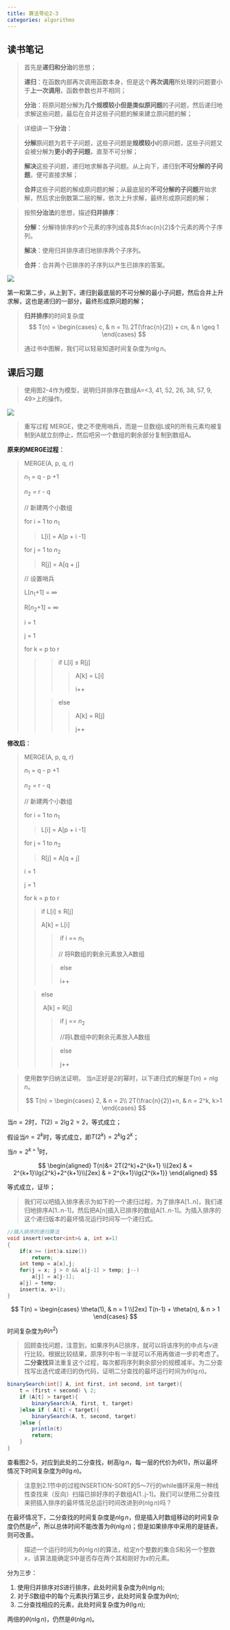 ```yaml
---
title: 算法导论2-3
categories: algorithms
---
```


## 读书笔记

> 首先是**递归和分治**的思想；
> 
> **递归**：在函数内部再次调用函数本身，但是这个**再次调用**所处理的问题要小于**上一次调用**，函数参数也并不相同；
> 
> **分治**：将原问题分解为**几个规模较小但是类似原问题**的子问题，然后递归地求解这些问题，最后在合并这些子问题的解来建立原问题的解；

> 详细讲一下**分治**：
> 
> **分解**原问题为若干子问题，这些子问题是**规模较小**的原问题，这些子问题又会被分解为**更小的子问题**，直至不可分解；
> 
> **解决**这些子问题，递归地求解各子问题。从上向下，递归到**不可分解的子问题**，便可直接求解；
> 
> **合并**这些子问题的解成原问题的解；从最底层的**不可分解的子问题**开始求解，然后求出倒数第二层的解，依次上升求解，最终形成原问题的解；

> 按照**分治法**的思想，描述**归并排序**：
> 
> **分解**：分解待排序的$n$个元素的序列成各具$\frac{n}{2}$个元素的两个子序列。
> 
> **解决**：使用归并排序递归地排序两个子序列。
> 
> **合并**：合并两个已排序的子序列以产生已排序的答案。

![](../assets/images/2019/07/20/merge_sort.png)

第一和第二步，从上到下，递归到最底层的不可分解的最小子问题，然后合并上升求解，这也是递归的一部分，最终形成原问题的解；

> **归并排序**的时间复杂度
> $$
> T(n) = \begin{cases}
> c,                    & n = 1\\
> 2T(\frac{n}{2}) + cn, & n \geq 1
> \end{cases}
> $$
> 
> 通过书中图解，我们可以轻易知道时间复杂度为$n\lg{n}$。

## 课后习题

> 使用图2-4作为模型，说明归并排序在数组A=<3, 41, 52, 26, 38, 57, 9, 49>上的操作。

![](../assets/images/2019/07/20/2-3_merge.png)

> 重写过程 MERGE，使之不使用哨兵，而是一旦数组L或R的所有元素均被复制到A就立刻停止，然后吧另一个数组的剩余部分复制到数组A。

**原来的MERGE过程**：

> MERGE(A, p, q, r)
> 
> $n_1$ = q - p +1
> 
> $n_2$ = r - q
> 
> // 新建两个小数组
> 
> for i = 1 to $n_1$
> 
> >  L[i] = A[p + i -1]
> 
> for j = 1 to $n_2$
> 
> > R[j] = A[q + j]
> 
> // 设置哨兵
> 
> L[$n_1$+1] = $\infty$
> 
> R[$n_2$+1] = $\infty$
> 
> i = 1
> 
> j = 1
> 
> for k = p to r
> 
> > > if L[i] $\leq$ R[j]
> > > 
> > > > A[k] = L[i]
> > > > 
> > > > i++
> > 
> > > else 
> > > 
> > > > A[k] = R[j]
> > > > 
> > > > j++            

**修改后**：

> MERGE(A, p, q, r)
> 
> $n_1$ = q - p +1
> 
> $n_2$ = r - q
> 
> // 新建两个小数组
> 
> for i = 1 to $n_1$
> 
> > L[i] = A[p + i -1]
> 
> for j = 1 to $n_2$
> 
> > R[j] = A[q + j]
> 
> i = 1
> 
> j = 1
> 
> for k = p to r
> 
> > if L[i] $\leq$ R[j]
> > 
> > A[k] = L[i]
> > 
> > > ​    if i == $n_1$
> > > 
> > > // 将R数组的剩余元素放入A数组
> > 
> > > ​        else 
> > > 
> > > ​            i++
> 
> >  else 
> > 
> > ​        A[k] = R[j]
> > 
> > > ​        if j == $n_2$
> > > 
> > > ​            //将L数组中的剩余元素放入A数组
> > 
> > > ​        else
> > > 
> > > ​            j++

> 使用数学归纳法证明， 当$n$正好是2的幂时，以下递归式的解是$T(n)=n\lg{n}$。
>
> 
> $$
> T(n) = \begin{cases}
> 2,         & n = 2\\
> 2T(\frac{n}{2})+n, & n = 2^k, k>1
> \end{cases}
> $$

当$n=2$时，$T(2) = 2\lg{2} = 2$，等式成立；

假设当$n=2^k$时，等式成立，即$T(2^k)=2^k\lg{2^k}$；

当$n = 2^{k+1}$时，


$$
\begin{aligned}
T(n)&=  2T(2^k)+2^{k+1} \\[2ex]
& = 2^{k+1}\lg{2^k}+2^{k+1}\\[2ex]
& = 2^{k+1}\lg{2^{k+1}}
\end{aligned}
$$


等式成立，证毕；

> 我们可以吧插入排序表示为如下的一个递归过程，为了排序A[1..n]，我们递归地排序A[1..n-1]，然后把A[n]插入已排序的数组A[1..n-1]。为插入排序的这个递归版本的最坏情况运行时间写一个递归式。

```c++
//插入排序的递归算法
void insert(vector<int>& a, int x=1)                
{                                                   
    if(x >= (int)a.size())                
        return;                    
    int temp = a[x],j;                
    for(j = x; j > 0 && a[j-1] > temp; j--)        
        a[j] = a[j-1];                  
    a[j] = temp;                          
    insert(a, x+1);                    
}
```

$$
T(n) = 
\begin{cases}
\theta(1),     & n = 1 \\[2ex]
T(n-1) + \theta(n), & n > 1
\end{cases}
$$

时间复杂度为$\theta(n^2)$

> 回顾查找问题，注意到，如果序列A已排序，就可以将该序列的中点与$\nu$进行比较。根据比较结果，原序列中有一半就可以不用再做进一步的考虑了。**二分查找**算法重复这个过程，每次都将序列剩余部分的规模减半。为二分查找写出迭代或递归的伪代码，证明二分查找的最坏运行时间为$\theta(\lg{n})$。

```java
binarySearch(int[] A, int first, int second, int target){
    t = (first + second) \ 2;
    if (A[t] > target){
        binarySearch(A, first, t, target)
    }else if ( A[t] < target){
        binarySearch(A, t, second, target)
    }else {
        println(t)
        return;
    }
}
```

查看图2-5，对应到此处的二分查找，树高$\lg{n}$，每一层的代价为$\theta(1)$，所以最坏情况下时间复杂度为$\theta(\lg{n})$。

> 注意到2.1节中的过程INSERTION-SORT的5～7行的while循环采用一种线性查找来（反向）扫描已排好序的子数组A[1..j-1]。我们可以使用二分查找来把插入排序的最坏情况总运行时间改进到$\theta(n\lg{n})$吗？

在最坏情况下，二分查找的时间复杂度是$n\lg{n}$，但是插入时数组移动的时间复杂度仍然是$n^2$，所以总体时间不能改善为$\theta(n\lg{n})$；但是如果排序中采用的是链表，则可改善。

> 描述一个运行时间为$\theta(n\lg{n})$的算法，给定$n$个整数的集合$S$和另一个整数$x$，该算法能确定$S$中是否存在两个其和刚好为$x$的元素。

分为三步：

1. 使用归并排序对$S$进行排序，此处时间复杂度为$\theta(n\lg{n})$;
2. 对于$S$数组中的每个元素执行第三步，此处时间复杂度为$\theta(n)$;
3. 二分查找相应的元素，此处时间复杂度为$\theta(\lg{n})$;

两倍的$\theta(n\lg{n})$，仍然是$\theta(n\lg{n})$。

